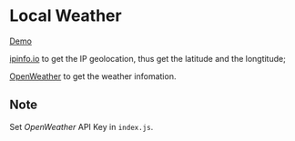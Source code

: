 # Local Weather

[Demo](http://codepen.io/fewtime/pen/BjJmbz)

[ipinfo.io](https://ipinfo.io) to get the IP geolocation, thus get the latitude and the longtitude;

[OpenWeather](http://openweathermap.org/current#geo) to get the weather infomation.

## Note
Set *OpenWeather* API Key in `index.js`.
